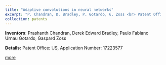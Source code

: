```yaml
---
title: "Adaptive convolutions in neural networks"
excerpt: "P. Chandran, D. Bradley, P. Gotardo, G. Zoss <br> Patent Office: US, Application Number: 17223577"
collection: patents
---
```


**Inventors:** 
Prashanth Chandran, Derek Edward Bradley, Paulo Fabiano Urnau Gotardo, Gaspard Zoss

**Details:**
Patent Office: US, Application Number: 17223577

[more](https://patents.google.com/patent/US20220156987A1/en)
